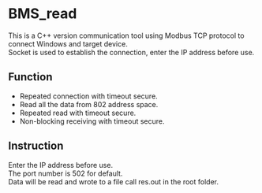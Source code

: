 # BMS_read
This is a C++ version communication tool using Modbus TCP protocol to connect Windows and target device.  
Socket is used to establish the connection, enter the IP address before use.  
## Function
  * Repeated connection with timeout secure.
  * Read all the data from 802 address space.
  * Repeated read with timeout secure.
  * Non-blocking receiving with timeout secure.
## Instruction
Enter the IP address before use.  
The port number is 502 for default.  
Data will be read and wrote to a file call res.out in the root folder.  
